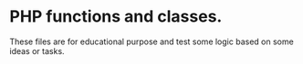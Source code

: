 # PHP functions and classes.

These files are for educational purpose and test some logic based on some ideas or tasks.
